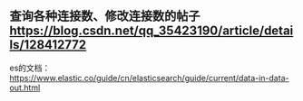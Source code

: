 查询各种连接数、修改连接数的帖子
https://blog.csdn.net/qq_35423190/article/details/128412772
---
es的文档：
https://www.elastic.co/guide/cn/elasticsearch/guide/current/data-in-data-out.html
